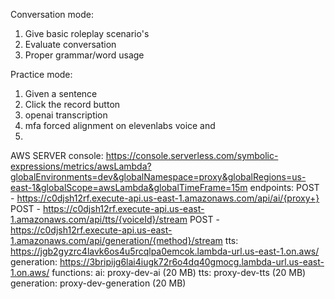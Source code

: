 Conversation mode:
1. Give basic roleplay scenario's
2. Evaluate conversation
3. Proper grammar/word usage

Practice mode:
1. Given a sentence
2. Click the record button
3. openai transcription
4. mfa forced alignment on elevenlabs voice and 
5. 

AWS SERVER
console: https://console.serverless.com/symbolic-expressions/metrics/awsLambda?globalEnvironments=dev&globalNamespace=proxy&globalRegions=us-east-1&globalScope=awsLambda&globalTimeFrame=15m
endpoints:
  POST - https://c0djsh12rf.execute-api.us-east-1.amazonaws.com/api/ai/{proxy+}
  POST - https://c0djsh12rf.execute-api.us-east-1.amazonaws.com/api/tts/{voiceId}/stream
  POST - https://c0djsh12rf.execute-api.us-east-1.amazonaws.com/api/generation/{method}/stream
  tts: https://jgb2gyzrc4lavk6os4u5rcqlpa0emcok.lambda-url.us-east-1.on.aws/
  generation: https://3bripijg6lai4iugk72r6o4dq40gmocg.lambda-url.us-east-1.on.aws/
functions:
  ai: proxy-dev-ai (20 MB)
  tts: proxy-dev-tts (20 MB)
  generation: proxy-dev-generation (20 MB)